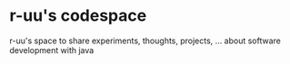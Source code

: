 # r-uu's codespace

r-uu's space to share experiments, thoughts, projects, ... about software development with java
